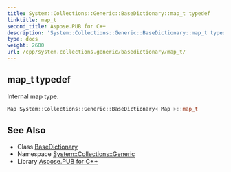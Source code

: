 ```yaml
---
title: System::Collections::Generic::BaseDictionary::map_t typedef
linktitle: map_t
second_title: Aspose.PUB for C++
description: 'System::Collections::Generic::BaseDictionary::map_t typedef. Internal map type in C++.'
type: docs
weight: 2600
url: /cpp/system.collections.generic/basedictionary/map_t/
---
```

## map_t typedef


Internal map type.

```cpp
Map System::Collections::Generic::BaseDictionary< Map >::map_t
```

## See Also

* Class [BaseDictionary](../)
* Namespace [System::Collections::Generic](../../)
* Library [Aspose.PUB for C++](../../../)
